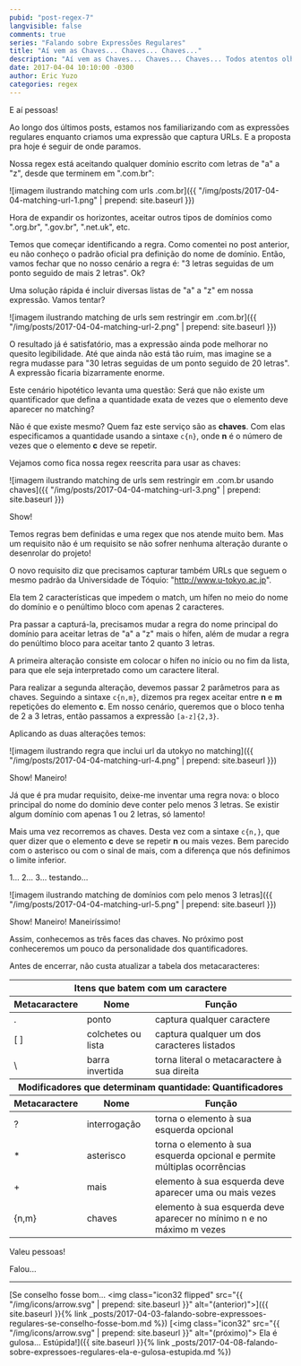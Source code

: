 ```yaml
---
pubid: "post-regex-7"
langvisible: false
comments: true
series: "Falando sobre Expressões Regulares"
title: "Aí vem as Chaves... Chaves... Chaves..."
description: "Aí vem as Chaves... Chaves... Chaves... Todos atentos olhando pro DevSV!"
date: 2017-04-04 10:10:00 -0300
author: Eric Yuzo
categories: regex
---
```

E aí pessoas!

Ao longo dos últimos posts, estamos nos familiarizando com as expressões regulares enquanto criamos uma expressão que captura URLs. E a proposta pra hoje é seguir de onde paramos.

Nossa regex está aceitando qualquer domínio escrito com letras de "a" a "z", desde que terminem em ".com.br":

![imagem ilustrando matching com urls .com.br]({{ "/img/posts/2017-04-04-matching-url-1.png" | prepend: site.baseurl }})

Hora de expandir os horizontes, aceitar outros tipos de domínios como ".org.br", ".gov.br", ".net.uk", etc.

Temos que começar identificando a regra. Como comentei no post anterior, eu não conheço o padrão oficial pra definição do nome de domínio. Então, vamos fechar que no nosso cenário a regra é: "3 letras seguidas de um ponto seguido de mais 2 letras". Ok?

Uma solução rápida é incluir diversas listas de "a" a "z" em nossa expressão. Vamos tentar?

![imagem ilustrando matching de urls sem restringir em .com.br]({{ "/img/posts/2017-04-04-matching-url-2.png" | prepend: site.baseurl }})

O resultado já é satisfatório, mas a expressão ainda pode melhorar no quesito legibilidade. Até que ainda não está tão ruim, mas imagine se a regra mudasse para "30 letras seguidas de um ponto seguido de 20 letras". A expressão ficaria bizarramente enorme.

Este cenário hipotético levanta uma questão: Será que não existe um quantificador que defina a quantidade exata de vezes que o elemento deve aparecer no matching?

Não é que existe mesmo? Quem faz este serviço são as **chaves**. Com elas especificamos a quantidade usando a sintaxe `c{n}`, onde **n** é o número de vezes que o elemento **c** deve se repetir.

Vejamos como fica nossa regex reescrita para usar as chaves:

![imagem ilustrando matching de urls sem restringir em .com.br usando chaves]({{ "/img/posts/2017-04-04-matching-url-3.png" | prepend: site.baseurl }})

Show!

Temos regras bem definidas e uma regex que nos atende muito bem. Mas um requisito não é um requisito se não sofrer nenhuma alteração durante o desenrolar do projeto!

O novo requisito diz que precisamos capturar também URLs que seguem o mesmo padrão da Universidade de Tóquio: "http://www.u-tokyo.ac.jp".

Ela tem 2 características que impedem o match, um hífen no meio do nome do domínio e o penúltimo bloco com apenas 2 caracteres.

Pra passar a capturá-la, precisamos mudar a regra do nome principal do domínio para aceitar letras de "a" a "z" mais o hífen, além de mudar a regra do penúltimo bloco para aceitar tanto 2 quanto 3 letras.

A primeira alteração consiste em colocar o hífen no início ou no fim da lista, para que ele seja interpretado como um caractere literal.

Para realizar a segunda alteração, devemos passar 2 parâmetros para as chaves. Seguindo a sintaxe `c{n,m}`, dizemos pra regex aceitar entre **n** e **m** repetições do elemento **c**. Em nosso cenário, queremos que o bloco tenha de 2 a 3 letras, então passamos a expressão `[a-z]{2,3}`.

Aplicando as duas alterações temos:

![imagem ilustrando regra que inclui url da utokyo no matching]({{ "/img/posts/2017-04-04-matching-url-4.png" | prepend: site.baseurl }})

Show! Maneiro!

Já que é pra mudar requisito, deixe-me inventar uma regra nova: o bloco principal do nome do domínio deve conter pelo menos 3 letras. Se existir algum domínio com apenas 1 ou 2 letras, só lamento!

Mais uma vez recorremos as chaves. Desta vez com a sintaxe `c{n,}`, que quer dizer que o elemento **c** deve se repetir **n** ou mais vezes. Bem parecido com o asterisco ou com o sinal de mais, com a diferença que nós definimos o limite inferior.

1... 2... 3... testando...

![imagem ilustrando matching de domínios com pelo menos 3 letras]({{ "/img/posts/2017-04-04-matching-url-5.png" | prepend: site.baseurl }})

Show! Maneiro! Maneiríssimo!

Assim, conhecemos as três faces das chaves. No próximo post conheceremos um pouco da personalidade dos quantificadores.

Antes de encerrar, não custa atualizar a tabela dos metacaracteres:

<table class="table">
  <thead>
    <tr>
      <th colspan="3">Itens que batem com um caractere</th>
    </tr>
    <tr>
      <th>Metacaractere</th><th>Nome</th><th>Função</th>
    </tr>
  </thead>
  <tbody>
    <tr>
      <td>.</td><td>ponto</td><td>captura qualquer caractere</td>
    </tr>
    <tr>
      <td>[ ]</td><td>colchetes ou lista</td><td>captura qualquer um dos caracteres listados</td>
    </tr>
    <tr>
      <td>\</td><td>barra invertida</td><td>torna literal o metacaractere à sua direita</td>
    </tr>
  </tbody>
  <thead>
    <tr>
      <th colspan="3">Modificadores que determinam quantidade: Quantificadores</th>
    </tr>
    <tr>
      <th>Metacaractere</th><th>Nome</th><th>Função</th>
    </tr>
  </thead>
  <tbody>
    <tr>
      <td>?</td><td>interrogação</td><td>torna o elemento à sua esquerda opcional</td>
    </tr>
    <tr>
      <td>*</td><td>asterisco</td><td>torna o elemento à sua esquerda opcional e permite múltiplas ocorrências</td>
    </tr>
    <tr>
      <td>+</td><td>mais</td><td>elemento à sua esquerda deve aparecer uma ou mais vezes</td>
    </tr>
    <tr>
      <td>{n,m}</td><td>chaves</td><td>elemento à sua esquerda deve aparecer no mínimo n e no máximo m vezes</td>
    </tr>
  </tbody>
</table>

Valeu pessoas!

Falou...

---

<span class="previous-post">[Se conselho fosse bom... <img class="icon32 flipped" src="{{ "/img/icons/arrow.svg" | prepend: site.baseurl }}" alt="(anterior)">]({{ site.baseurl }}{% link _posts/2017-04-03-falando-sobre-expressoes-regulares-se-conselho-fosse-bom.md %})</span> <span class="next-post">[<img class="icon32" src="{{ "/img/icons/arrow.svg" | prepend: site.baseurl }}" alt="(próximo)"> Ela é gulosa... Estúpida!]({{ site.baseurl }}{% link _posts/2017-04-08-falando-sobre-expressoes-regulares-ela-e-gulosa-estupida.md %})</span>
